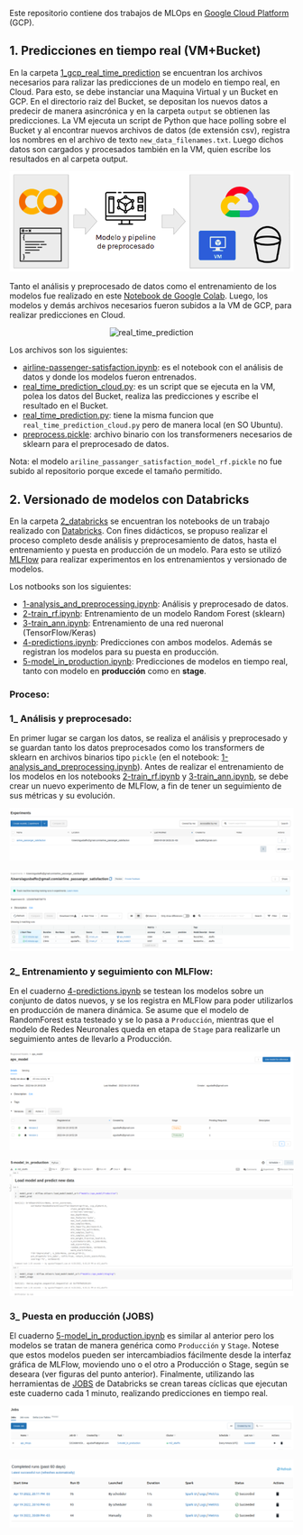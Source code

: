 Este repositorio contiene dos trabajos de MLOps en [Google Cloud Platform](https://console.cloud.google.com/) (GCP).

## 1. Predicciones en tiempo real (VM+Bucket)

En la carpeta [1_gcp_real_time_prediction](./1_gcp_real_time_prediction) se encuentran los archivos necesarios para ralizar las predicciones de un modelo en tiempo real, en Cloud. Para esto, se debe instanciar una Maquina Virtual y un Bucket en GCP. En el directorio raiz del Bucket, se depositan los nuevos datos a predecir de manera asincrónica y en la carpeta `output` se obtienen las predicciones. La VM ejecuta un script de Python que hace polling sobre el Bucket y al encontrar nuevos archivos de datos (de extensión csv), registra los nombres en el archivo de texto `new_data_filenames.txt`. Luego dichos datos son cargados y procesados también en la VM, quien escribe los resultados en al carpeta output.

<p align="center" float="left" justify-content="center">
    <img src="./outputs/gcp_00_arch.png" alt="gcp_arch" class="center"/>
</p>

Tanto el análisis y preprocesado de datos como el entrenamiento de los modelos fue realizado en este [Notebook de Google Colab](https://drive.google.com/file/d/1FkrAteGgGobZG2uPTdYYbVZLy0kSKoGX/view?usp=sharing). Luego, los modelos y demás archivos necesarios fueron subidos a la VM de GCP, para realizar predicciones en Cloud.

<p align="center" float="left" justify-content="center">
    <img src="./outputs/gcp_output.gif" alt="real_time_prediction" class="center" width="820"/>
</p>

Los archivos son los siguientes:
- [airline-passenger-satisfaction.ipynb](./1_gcp_real_time_prediction/airline-passenger-satisfaction.ipynb): es el notebook con el análisis de datos y donde los modelos fueron entrenados.
- [real_time_prediction_cloud.py](./1_gcp_real_time_prediction/real_time_prediction_cloud.py): es un script que se ejecuta en la VM, polea los datos del Bucket, realiza las predicciones y escribe el resultado en el Bucket.
- [real_time_prediction.py](./1_gcp_real_time_prediction/real_time_prediction.py): tiene la misma funcion que `real_time_prediction_cloud.py` pero de manera local (en SO Ubuntu).
- [preprocess.pickle](./1_gcp_real_time_prediction/preprocess.pickle): archivo binario con los transformeners necesarios de sklearn para el preprocesado de datos.

Nota: el modelo `ariline_passanger_satisfaction_model_rf.pickle` no fue subido al repositorio porque excede el tamaño permitido.


## 2. Versionado de modelos con Databricks

En la carpeta [2_databricks](./2_databricks) se encuentran los notebooks de un trabajo realizado con [Databricks](https://databricks.com/). Con fines didácticos, se propuso realizar el proceso completo desde análisis y preprocesamiento de datos, hasta el entrenamiento y puesta en producción de un modelo. Para esto se utilizó [MLFlow](https://mlflow.org/) para realizar experimentos en los entrenamientos y versionado de modelos.

Los notbooks son los siguientes:
- [1-analysis_and_preprocessing.ipynb](./2_databricks/1-analysis_and_preprocessing.ipynb): Análisis y preprocesado de datos.
- [2-train_rf.ipynb](./2_databricks/2-train_rf.ipynb): Entrenamiento de un modelo Random Forest (sklearn)
- [3-train_ann.ipynb](./2_databricks/3-train_ann.ipynb): Entrenamiento de una red nueronal (TensorFlow/Keras)
- [4-predictions.ipynb](./2_databricks/4-predictions.ipynb): Predicciones con ambos modelos. Además se registran los modelos para su puesta en producción.
- [5-model_in_production.ipynb](./2_databricks/5-model_in_production.ipynb): Predicciones de modelos en tiempo real, tanto con modelo en **producción** como en **stage**.

### Proceso: 
### 1_ Análisis y preprocesado:
En primer lugar se cargan los datos, se realiza el análisis y preprocesado y se guardan tanto los datos preprocesados como los transformers de sklearn en archivos binarios tipo `pickle` (en el notebook: [1-analysis_and_preprocessing.ipynb](./2_databricks/1-analysis_and_preprocessing.ipynb)). 
Antes de realizar el entrenamiento de los modelos en los notebooks [2-train_rf.ipynb](./2_databricks/2-train_rf.ipynb) y [3-train_ann.ipynb](./2_databricks/3-train_ann.ipynb), se debe crear un nuevo experimento de MLFlow, a fin de tener un seguimiento de sus métricas y su evolución.

<p align="center" float="left" justify-content="center">
    <img src="./outputs/dbricks_01_experiments.png" alt="dbricks_experiment" class="center"/>
</p>

<p align="center" float="left" justify-content="center">
    <img src="./outputs/dbricks_02_aps_experiment.png" alt="dbricks_aps_experiment" class="center"/>
</p>

### 2_ Entrenamiento y seguimiento con MLFlow:

En el cuaderno [4-predictions.ipynb](./2_databricks/4-predictions.ipynb) se testean los modelos sobre un conjunto de datos nuevos, y se los registra en MLFlow para poder utilizarlos en producción de manera dinámica. Se asume que el modelo de RandomForest esta testeado y se lo pasa a `Producción`, mientras que el modelo de Redes Neuronales queda en etapa de `Stage` para realizarle un seguimiento antes de llevarlo a Producción.

<p align="center" float="left" justify-content="center">
    <img src="./outputs/dbricks_03_models_stages.png" alt="dbricks_models_stages" class="center"/>
</p>

<p align="center" float="left" justify-content="center">
    <img src="./outputs/dbricks_04_load_prod_stage_models.png" alt="dbricks_load_prod_stage_models" class="center"/>
</p>


### 3_ Puesta en producción (JOBS)
El cuaderno [5-model_in_production.ipynb](./2_databricks/5-model_in_production.ipynb) es similar al anterior pero los modelos se tratan de manera genérica como `Producción` y `Stage`. Notese que estos modelos pueden ser intercambiadios fácilmente desde la interfaz gráfica de MLFlow, moviendo uno o el otro a Producción o Stage, según se deseara (ver figuras del punto anterior). Finalmente, utilizando las herramientas de [JOBS](https://docs.databricks.com/data-engineering/jobs/index.html) de Databricks se crean tareas cíclicas que ejecutan este cuaderno cada 1 minuto, realizando predicciones en tiempo real.

<p align="center" float="left" justify-content="center">
    <img src="./outputs/dbricks_06_job_list.png" alt="dbricks_job_list" class="center"/>
</p>

<p align="center" float="left" justify-content="center">
    <img src="./outputs/dbricks_05_jobs.png" alt="dbricks_jobs" class="center"/>
</p>
